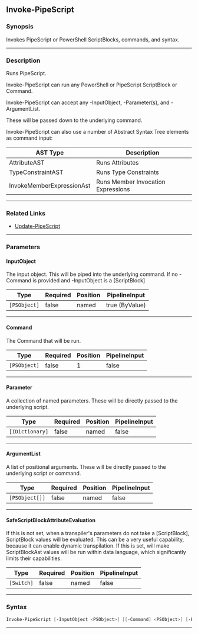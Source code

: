 Invoke-PipeScript
-----------------
### Synopsis
Invokes PipeScript or PowerShell ScriptBlocks, commands, and syntax.

---
### Description

Runs PipeScript.

Invoke-PipeScript can run any PowerShell or PipeScript ScriptBlock or Command.

Invoke-PipeScript can accept any -InputObject, -Parameter(s), and -ArgumentList.

These will be passed down to the underlying command.

Invoke-PipeScript can also use a number of Abstract Syntax Tree elements as command input:

|AST Type                 |Description                            |
|-------------------------|---------------------------------------|
|AttributeAST             |Runs Attributes                        |
|TypeConstraintAST        |Runs Type Constraints                  |
|InvokeMemberExpressionAst|Runs Member Invocation Expressions     |

---
### Related Links
* [Update-PipeScript](Update-PipeScript.md)



---
### Parameters
#### **InputObject**

The input object.  This will be piped into the underlying command.
If no -Command is provided and -InputObject is a [ScriptBlock]






|Type        |Required|Position|PipelineInput |
|------------|--------|--------|--------------|
|`[PSObject]`|false   |named   |true (ByValue)|



---
#### **Command**

The Command that will be run.






|Type        |Required|Position|PipelineInput|
|------------|--------|--------|-------------|
|`[PSObject]`|false   |1       |false        |



---
#### **Parameter**

A collection of named parameters.  These will be directly passed to the underlying script.






|Type           |Required|Position|PipelineInput|
|---------------|--------|--------|-------------|
|`[IDictionary]`|false   |named   |false        |



---
#### **ArgumentList**

A list of positional arguments.  These will be directly passed to the underlying script or command.






|Type          |Required|Position|PipelineInput|
|--------------|--------|--------|-------------|
|`[PSObject[]]`|false   |named   |false        |



---
#### **SafeScriptBlockAttributeEvaluation**

If this is not set, when a transpiler's parameters do not take a [ScriptBlock], ScriptBlock values will be evaluated.
This can be a very useful capability, because it can enable dynamic transpilation.
If this is set, will make ScriptBlockAst values will be run within data language, which significantly limits their capabilities.






|Type      |Required|Position|PipelineInput|
|----------|--------|--------|-------------|
|`[Switch]`|false   |named   |false        |



---
### Syntax
```PowerShell
Invoke-PipeScript [-InputObject <PSObject>] [[-Command] <PSObject>] [-Parameter <IDictionary>] [-ArgumentList <PSObject[]>] [-SafeScriptBlockAttributeEvaluation] [<CommonParameters>]
```
---
